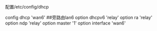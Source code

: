 配置/etc/config/dhcp

config dhcp 'wan6' ##旁路由lan6
	option dhcpv6 'relay'
	option ra 'relay'
	option ndp 'relay'
	option master '1'
	option interface 'wan6'

